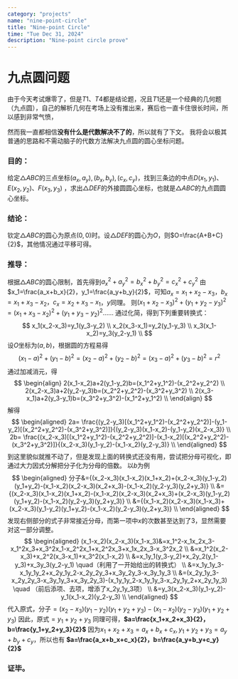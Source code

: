 ```yaml
---
category: "projects"
name: "nine-point-circle"
title: "Nine-point Circle"
time: "Tue Dec 31, 2024"
description: "Nine-point circle prove"
---
```


# 九点圆问题

由于今天考试爆零了，但是$T1、T4$都是结论题，况且$T1$还是一个经典的几何题（九点圆），自己的解析几何在考场上没有推出来，赛后也一直卡住很长时间，所以感到非常气愤，

然而我一直都相信**没有什么是代数解决不了的**，所以就有了下文。
我将会以极其普通的思路和不需动脑子的代数方法解决九点圆的圆心坐标问题。

### 目的：

给定$\triangle ABC$的三点坐标$(a_x,a_y),(b_x,b_y),(c_x,c_y)$，找到三条边的中点$D(x_1,y_1)、E(x_2,y_2)、F(x_3,y_3)$
，求出$\triangle DEF$的外接圆圆心坐标，也就是$\triangle ABC$的九点圆圆心坐标。

### 结论：

钦定$\triangle ABC$的圆心为原点$(0,0)$时。设$\triangle DEF$的圆心为$O$，则$O=\frac{A+B+C}{2}$，其他情况通过平移可得。

### 推导：

根据$\triangle ABC$的圆心限制，首先得到$a_x^2+a_y^2=b_x^2+b_y^2=c_x^2+c_y^2$
由$x_1=\frac{a_x+b_x}{2}，y_1=\frac{a_y+b_y}{2}$，可知$a_x=x_1+x_2-x_3，b_x=x_1+x_3-x_2，c_x=x_2+x_3-x_1$，$y$同理。
则$(x_1+x_2-x_3)^2+(y_1+y_2-y_3)^2=(x_1+x_3-x_2)^2+(y_1+y_3-y_2)^2……$
通过化简，得到下列重要转换式：
$$
x_1(x_2-x_3)=y_1(y_3-y_2) \\
x_2(x_3-x_1)=y_2(y_1-y_3) \\
x_3(x_1-x_2)=y_3(y_2-y_1) \\
$$
设$O$坐标为$(a,b)$，根据圆的方程易得
$$(x_1-a)^2+(y_1-b)^2=(x_2-a)^2+(y_2-b)^2=(x_3-a)^2+(y_3-b)^2=r^2$$
通过加减消元，得
$$
\begin{align}
2(x_1-x_2)a+2(y_1-y_2)b=(x_1^2+y_1^2)-(x_2^2+y_2^2) \\
2(x_2-x_3)a+2(y_2-y_3)b=(x_2^2+y_2^2)-(x_3^2+y_3^2) \\
2(x_3-x_1)a+2(y_3-y_1)b=(x_3^2+y_3^2)-(x_1^2+y_1^2) \\
\end{align}
$$
解得
$$
\begin{aligned}
2a= \frac{(y_2-y_3)[(x_1^2+y_1^2)-(x_2^2+y_2^2)]-(y_1-y_2)[(x_2^2+y_2^2)-(x_3^2+y_3^2)]}{(y_2-y_3)(x_1-x_2)-(y_1-y_2)(x_2-x_3)} \\
2b= \frac{(x_2-x_3)[(x_1^2+y_1^2)-(x_2^2+y_2^2)]-(x_1-x_2)[(x_2^2+y_2^2)-(x_3^2+y_3^2)]}{(x_2-x_3)(y_1-y_2)-(x_1-x_2)(y_2-y_3)} \\
\end{aligned}
$$
到这里貌似就推不动了，但是发现上面的转换式还没有用，尝试把分母可视化，即通过大力因式分解把分子化为分母的倍数。
以$b$为例
$$
\begin{aligned}
分子&={(x_2-x_3)(x_1-x_2)(x_1+x_2)+(x_2-x_3)(y_1-y_2)(y_1+y_2)-(x_1-x_2)(x_2-x_3)(x_2+x_3)-(x_1-x_2)(y_2-y_3)(y_2+y_3)} \\
&={(x_2-x_3)(x_1-x_2)(x_1+x_2)-(x_1-x_2)(x_2-x_3)(x_2+x_3)+(x_2-x_3)(y_1-y_2)(y_1+y_2)-(x_1-x_2)(y_2-y_3)(y_2+y_3)} \\
&={(x_1-x_2)(x_2-x_3)(x_1-x_3)+(x_2-x_3)(y_1-y_2)(y_1+y_2)-(x_1-x_2)(y_2-y_3)(y_2+y_3)} \\
\end{aligned}
$$
发现右侧部分的式子非常接近分母，而第一项中$x$的次数甚至达到了$3$，显然需要对这一部分调整。
$$
\begin{aligned}
(x_1-x_2)(x_2-x_3)(x_1-x_3)&=x_1^2-x_1x_2x_3-x_1^2x_3+x_3^2x_1-x_2^2x_1+x_2^2x_3+x_1x_2x_3-x_3^2x_2 \\
&=x_1^2(x_2-x_3)+x_2^2(x_3-x_1)+x_3^2(x_1-x_2) \\
&=x_1y_1(y_3-y_2)+x_2y_2(y_1-y_3)+x_3y_3(y_2-y_1) \quad（利用了一开始给出的转换式） \\
&=x_1y_1y_3-x_1y_1y_2+x_2y_1y_2-x_2y_2y_3+x_3y_2y_3-x_3y_1y_3 \\
&=(x_2y_1y_3-x_2y_2y_3-x_3y_1y_3+x_3y_2y_3)-(x_1y_1y_2-x_1y_1y_3-x_2y_1y_2+x_2y_1y_3) \quad （前后添项、去项，增添了x_2y_1y_3项） \\
&=y_3(x_2-x_3)(y_1-y_2)-y_1(x_1-x_2)(y_2-y_3) \\
\end{aligned}
$$
代入原式，分子$=(x_2-x_3)(y_1-y_2)(y_1+y_2+y_3)-(x_1-x_2)(y_2-y_3)(y_1+y_2+y_3)$
因此，原式$=y_1+y_2+y_3$
同理可得，**$a=\frac{x_1+x_2+x_3}{2}，b=\frac{y_1+y_2+y_3}{2}$**
因为$x_1+x_2+x_3=a_x+b_x+c_x, y_1+y_2+y_3=a_y+b_y+c_y$，所以也有 **$a=\frac{a_x+b_x+c_x}{2}，b=\frac{a_y+b_y+c_y}{2}$**

### 证毕。
